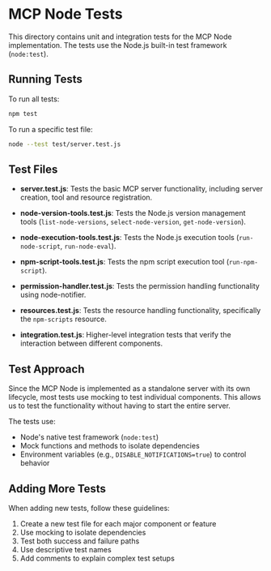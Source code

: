 # MCP Node Tests

This directory contains unit and integration tests for the MCP Node implementation. The tests use the Node.js built-in test framework (`node:test`).

## Running Tests

To run all tests:

```bash
npm test
```

To run a specific test file:

```bash
node --test test/server.test.js
```

## Test Files

- **server.test.js**: Tests the basic MCP server functionality, including server creation, tool and resource registration.

- **node-version-tools.test.js**: Tests the Node.js version management tools (`list-node-versions`, `select-node-version`, `get-node-version`).

- **node-execution-tools.test.js**: Tests the Node.js execution tools (`run-node-script`, `run-node-eval`).

- **npm-script-tools.test.js**: Tests the npm script execution tool (`run-npm-script`).

- **permission-handler.test.js**: Tests the permission handling functionality using node-notifier.

- **resources.test.js**: Tests the resource handling functionality, specifically the `npm-scripts` resource.

- **integration.test.js**: Higher-level integration tests that verify the interaction between different components.

## Test Approach

Since the MCP Node is implemented as a standalone server with its own lifecycle, most tests use mocking to test individual components. This allows us to test the functionality without having to start the entire server.

The tests use:

- Node's native test framework (`node:test`)
- Mock functions and methods to isolate dependencies
- Environment variables (e.g., `DISABLE_NOTIFICATIONS=true`) to control behavior

## Adding More Tests

When adding new tests, follow these guidelines:

1. Create a new test file for each major component or feature
2. Use mocking to isolate dependencies
3. Test both success and failure paths
4. Use descriptive test names
5. Add comments to explain complex test setups

